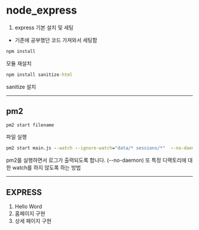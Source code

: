 # node_express

1. express 기본 설치 및 세팅

- 기존에 공부했던 코드 가져와서 세팅함

```cmd
npm install
```

모듈 재설치

```cmd
npm install sanitize-html
```

sanitize 설치

---

## pm2

```cmd
pm2 start filename
```

파일 실행

```cmd
pm2 start main.js --watch --ignore-watch="data/* sessions/*"  --no-daemon
```

pm2를 실행하면서 로그가 출력되도록 합니다. (--no-daemon) 또 특정 디랙토리에 대한 watch를 하지 않도록 하는 방법

---

## EXPRESS

1. Hello Word
2. 홈페이지 구현
3. 상세 페이지 구현
